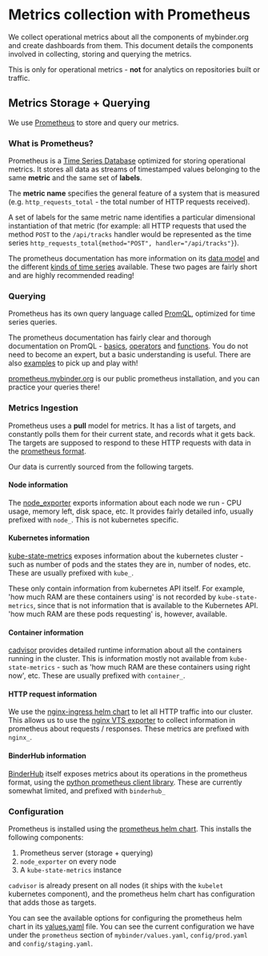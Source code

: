 # Metrics collection with Prometheus

We collect operational metrics about all the components of mybinder.org
and create dashboards from them. This document details the components
involved in collecting, storing and querying the metrics.

This is only for operational metrics - **not** for analytics on repositories
built or traffic.

## Metrics Storage + Querying

We use [Prometheus](https://prometheus.io/) to store and query our metrics.

### What is Prometheus?

Prometheus is a [Time Series Database](https://en.wikipedia.org/wiki/Time_series_database)
optimized for storing operational metrics. It stores all data as 
streams of timestamped values belonging to the same **metric** and the 
same set of **labels**.

The **metric name** specifies the general feature of a system that is 
measured (e.g. `http_requests_total` - the total number of HTTP requests received). 

A set of labels for the same metric name identifies a particular 
dimensional instantiation of that metric (for example: all HTTP requests 
that used the method `POST` to the `/api/tracks` handler would be represented
as the time series `http_requests_total{method="POST", handler="/api/tracks"}`).

The prometheus documentation has more information on its 
[data model](https://prometheus.io/docs/concepts/data_model/) and the different
[kinds of time series](https://prometheus.io/docs/concepts/metric_types/) available.
These two pages are fairly short and are highly recommended reading!

### Querying

Prometheus has its own query language called 
[PromQL](https://prometheus.io/docs/prometheus/latest/querying/basics/),
optimized for time series queries. 

The prometheus documentation has fairly clear and thorough documentation
on PromQL - [basics](https://prometheus.io/docs/prometheus/latest/querying/basics/),
[operators](https://prometheus.io/docs/prometheus/latest/querying/operators/) 
and [functions](https://prometheus.io/docs/prometheus/latest/querying/functions/).
You do not need to become an expert, but a basic understanding is useful. 
There are also [examples](https://prometheus.io/docs/prometheus/latest/querying/examples/)
to pick up and play with!

[prometheus.mybinder.org](https://prometheus.mybinder.org/graph) is our public
prometheus installation, and you can practice your queries there! 


### Metrics Ingestion

Prometheus uses a **pull** model for metrics. It has a list of 
targets, and constantly polls them for their current state, and
records what it gets back. The targets are supposed to respond
to these HTTP requests with data in the 
[prometheus format](https://prometheus.io/docs/instrumenting/exposition_formats/).

Our data is currently sourced from the following targets.

#### Node information

The [node_exporter](https://github.com/prometheus/node_exporter) exports
information about each node we run - CPU usage, memory left, disk space,
etc. It provides fairly detailed info, usually prefixed with `node_`. 
This is not kubernetes specific.

#### Kubernetes information

[kube-state-metrics](https://github.com/kubernetes/kube-state-metrics)
exposes information about the kubernetes cluster - such as number of pods
and the states they are in, number of nodes, etc. These are usually
prefixed with `kube_`.

These only contain information from kubernetes API itself. For example,
'how much RAM are these containers using' is not recorded by `kube-state-metrics`,
since that is not information that is available to the Kubernetes API. 
'how much RAM are these pods requesting' is, however, available.

#### Container information

[cadvisor](https://github.com/google/cadvisor) provides detailed runtime
information about all the containers running in the cluster. This is information
mostly not available from `kube-state-metrics` - such as 'how much RAM are
these containers using right now', etc. These are usually prefixed with
`container_`.

#### HTTP request information

We use the [nginx-ingress helm chart](https://github.com/helm/charts/tree/master/stable/nginx-ingress)
to let all HTTP traffic into our cluster. This allows us to use
the [nginx VTS exporter](https://hnlq715.github.io/nginx-vts-exporter/)
to collect information in prometheus about requests / responses.
These metrics are prefixed with `nginx_`.

#### BinderHub information

[BinderHub](https://github.com/jupyterhub/binderhub) itself exposes
metrics about its operations in the prometheus format, using 
the [python prometheus client library](https://github.com/prometheus/client_python).
These are currently somewhat limited, and prefixed with `binderhub_`

### Configuration

Prometheus is installed using the 
[prometheus helm chart](https://github.com/helm/charts/tree/master/stable/prometheus).
This installs the following components:

1. Prometheus server (storage + querying)
2. `node_exporter` on every node
3. A `kube-state-metrics` instance

`cadvisor` is already present on all nodes (it ships with the `kubelet`
kubernetes component), and the prometheus helm chart has configuration
that adds those as targets.

You can see the available options for configuring the prometheus
helm chart in its [values.yaml](https://github.com/helm/charts/blob/master/stable/prometheus/values.yaml)
file. You can see the current configuration we have under the `prometheus`
section of `mybinder/values.yaml`, `config/prod.yaml` and `config/staging.yaml`.
